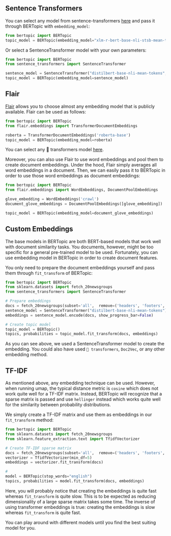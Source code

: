 ## **Sentence Transformers**
You can select any model from sentence-transformers [here](https://www.sbert.net/docs/pretrained_models.html) 
and pass it through BERTopic with `embedding_model`:

```python
from bertopic import BERTopic
topic_model = BERTopic(embedding_model="xlm-r-bert-base-nli-stsb-mean-tokens")
```

Or select a SentenceTransformer model with your own parameters:

```python
from bertopic import BERTopic
from sentence_transformers import SentenceTransformer

sentence_model = SentenceTransformer("distilbert-base-nli-mean-tokens", device="cuda")
topic_model = BERTopic(embedding_model=sentence_model)
```

## **Flair**
[Flair](https://github.com/flairNLP/flair) allows you to choose almost any embedding model that 
is publicly available. Flair can be used as follows:

```python
from bertopic import BERTopic
from flair.embeddings import TransformerDocumentEmbeddings

roberta = TransformerDocumentEmbeddings('roberta-base')
topic_model = BERTopic(embedding_model=roberta)
```

You can select any 🤗 transformers model [here](https://huggingface.co/models).

Moreover, you can also use Flair to use word embeddings and pool them to create document embeddings. 
Under the hood, Flair simply averages all word embeddings in a document. Then, we can easily 
pass it to BERTopic in order to use those word embeddings as document embeddings: 

```python
from bertopic import BERTopic
from flair.embeddings import WordEmbeddings, DocumentPoolEmbeddings

glove_embedding = WordEmbeddings('crawl')
document_glove_embeddings = DocumentPoolEmbeddings([glove_embedding])

topic_model = BERTopic(embedding_model=document_glove_embeddings)
```

## **Custom Embeddings**
The base models in BERTopic are both BERT-based models that work well with document similarity tasks. You documents, 
however, might be too specific for a general pre-trained model to be used. Fortunately, you can use embedding 
model in BERTopic in order to create document features.   

You only need to prepare the document embeddings yourself and pass them through `fit_transform` of BERTopic:
```python
from bertopic import BERTopic
from sklearn.datasets import fetch_20newsgroups
from sentence_transformers import SentenceTransformer

# Prepare embeddings
docs = fetch_20newsgroups(subset='all',  remove=('headers', 'footers', 'quotes'))['data']
sentence_model = SentenceTransformer("distilbert-base-nli-mean-tokens")
embeddings = sentence_model.encode(docs, show_progress_bar=False)

# Create topic model
topic_model = BERTopic()
topics, probabilities = topic_model.fit_transform(docs, embeddings)
```

As you can see above, we used a SentenceTransformer model to create the embedding. You could also have used 
`🤗 transformers`, `Doc2Vec`, or any other embedding method. 

## **TF-IDF**
As mentioned above, any embedding technique can be used. However, when running umap, the typical distance metric is 
`cosine` which does not work quite well for a TF-IDF matrix. Instead, BERTopic will recognize that a sparse matrix 
is passed and use `hellinger` instead which works quite well for the similarity between probability distributions. 

We simply create a TF-IDF matrix and use them as embeddings in our `fit_transform` method:

```python
from bertopic import BERTopic
from sklearn.datasets import fetch_20newsgroups
from sklearn.feature_extraction.text import TfidfVectorizer

# Create TF-IDF sparse matrix
docs = fetch_20newsgroups(subset='all',  remove=('headers', 'footers', 'quotes'))['data']
vectorizer = TfidfVectorizer(min_df=5)
embeddings = vectorizer.fit_transform(docs)

# 
model = BERTopic(stop_words="english")
topics, probabilities = model.fit_transform(docs, embeddings)
```

Here, you will probably notice that creating the embeddings is quite fast whereas `fit_transform` is quite slow. 
This is to be expected as reducing dimensionality of a large sparse matrix takes some time. The inverse of using 
transformer embeddings is true: creating the embeddings is slow whereas `fit_transform` is quite fast. 

You can play around with different models until you find the best suiting model for you.   
